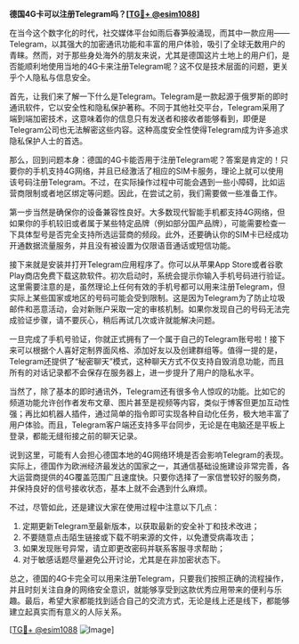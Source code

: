 **德国4G卡可以注册Telegram吗？[[TG💪+ @esim1088](https://t.me/s/esim1088)]**

在当今这个数字化的时代，社交媒体平台如雨后春笋般涌现，而其中一款应用——Telegram，以其强大的加密通讯功能和丰富的用户体验，吸引了全球无数用户的青睐。然而，对于那些身处海外的朋友来说，尤其是德国这片土地上的用户们，是否能顺利地使用当地的4G卡来注册Telegram呢？这不仅是技术层面的问题，更关乎个人隐私与信息安全。

首先，让我们来了解一下什么是Telegram。Telegram是一款起源于俄罗斯的即时通讯软件，它以安全性和隐私保护著称。不同于其他社交平台，Telegram采用了端到端加密技术，这意味着你的信息只有发送者和接收者能够看到，即便是Telegram公司也无法解密这些内容。这种高度安全性使得Telegram成为许多追求隐私保护人士的首选。

那么，回到问题本身：德国的4G卡能否用于注册Telegram呢？答案是肯定的！只要你的手机支持4G网络，并且已经激活了相应的SIM卡服务，理论上就可以使用该号码注册Telegram。不过，在实际操作过程中可能会遇到一些小障碍，比如运营商限制或者地区绑定等问题。因此，在尝试之前，我们需要做一些准备工作。

第一步当然是确保你的设备兼容性良好。大多数现代智能手机都支持4G网络，但如果你的手机较旧或者属于某些特定品牌（例如部分国产品牌），可能需要检查一下具体型号是否完全支持所选运营商的频段。此外，还要确认你的SIM卡已经成功开通数据流量服务，并且没有被设置为仅限语音通话或短信功能。

接下来就是安装并打开Telegram应用程序了。你可以从苹果App Store或者谷歌Play商店免费下载这款软件。初次启动时，系统会提示你输入手机号码进行验证。这里需要注意的是，虽然理论上任何有效的手机号都可以用来注册Telegram，但实际上某些国家或地区的号码可能会受到限制。这是因为Telegram为了防止垃圾邮件和恶意活动，会对新账户采取一定的审核机制。如果你发现自己的号码无法完成验证步骤，请不要灰心，稍后再试几次或许就能解决问题。

一旦完成了手机号验证，你就正式拥有了一个属于自己的Telegram账号啦！接下来可以根据个人喜好定制界面风格、添加好友以及创建群组等。值得一提的是，Telegram还提供了“秘密聊天”模式，这种聊天方式不仅支持自毁消息功能，而且所有的对话记录都不会保存在服务器上，进一步提升了用户的隐私水平。

当然了，除了基本的即时通讯外，Telegram还有很多令人惊叹的功能。比如它的频道功能允许创作者发布文章、图片甚至是视频等内容，类似于博客但更加互动性强；再比如机器人插件，通过简单的指令即可实现各种自动化任务，极大地丰富了用户体验。而且，Telegram客户端还支持多平台同步，无论是在电脑还是平板上登录，都能无缝衔接之前的聊天记录。

说到这里，可能有人会担心德国本地的4G网络环境是否会影响Telegram的表现。实际上，德国作为欧洲经济最发达的国家之一，其通信基础设施建设非常完善，各大运营商提供的4G覆盖范围广且速度快。只要你选择了一家信誉较好的服务商，并保持良好的信号接收状态，基本上就不会遇到什么麻烦。

不过，尽管如此，还是建议大家在使用过程中注意以下几点：
1. 定期更新Telegram至最新版本，以获取最新的安全补丁和技术改进；
2. 不要随意点击陌生链接或下载不明来源的文件，以免遭受病毒攻击；
3. 如果发现账号异常，请立即更改密码并联系客服寻求帮助；
4. 对于敏感话题尽量避免公开讨论，尤其是在非加密状态下。

总之，德国的4G卡完全可以用来注册Telegram，只要我们按照正确的流程操作，并且时刻关注自身的网络安全意识，就能够享受到这款优秀应用带来的便利与乐趣。最后，希望大家都能找到适合自己的交流方式，无论是线上还是线下，都能够建立起真实而有意义的人际关系。

[[TG💪+ @esim1088](https://t.me/s/esim1088) ![Image](https://i.postimg.cc/4NQfJmqS/Snipaste-2025-05-13-00-14-12.png)]